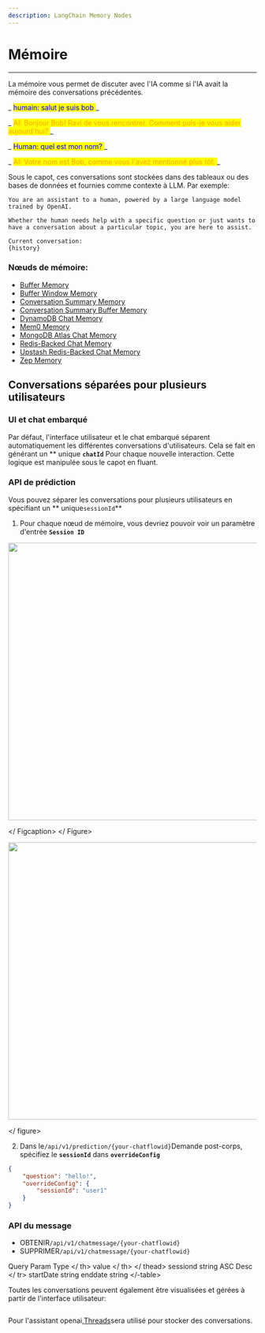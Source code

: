 ```yaml
---
description: LangChain Memory Nodes
---
```


# Mémoire

***

La mémoire vous permet de discuter avec l'IA comme si l'IA avait la mémoire des conversations précédentes.

_ <Mark Style = "Color: Blue;"> humain: salut je suis bob </mark> _

_ <Mark Style = "Color: Orange;"> AI: Bonjour Bob! Ravi de vous rencontrer. Comment puis-je vous aider aujourd'hui? </mark> _

_ <Mark Style = "Color: Blue;"> Human: quel est mon nom? </mark> _

_ <Mark Style = "Color: Orange;"> AI: Votre nom est Bob, comme vous l'avez mentionné plus tôt. </mark> _

Sous le capot, ces conversations sont stockées dans des tableaux ou des bases de données et fournies comme contexte à LLM. Par exemple:

```
You are an assistant to a human, powered by a large language model trained by OpenAI.

Whether the human needs help with a specific question or just wants to have a conversation about a particular topic, you are here to assist.

Current conversation:
{history}
```

### Nœuds de mémoire:

* [Buffer Memory](buffer-memory.md)
* [Buffer Window Memory](buffer-window-memory.md)
* [Conversation Summary Memory](conversation-summary-memory.md)
* [Conversation Summary Buffer Memory](conversation-summary-buffer-memory.md)
* [DynamoDB Chat Memory](dynamodb-chat-memory.md)
* [Mem0 Memory](mem0-memory.md)
* [MongoDB Atlas Chat Memory](mongodb-atlas-chat-memory.md)
* [Redis-Backed Chat Memory](redis-backed-chat-memory.md)
* [Upstash Redis-Backed Chat Memory](upstash-redis-backed-chat-memory.md)
* [Zep Memory](zep-memory.md)

## Conversations séparées pour plusieurs utilisateurs

### UI et chat embarqué

Par défaut, l'interface utilisateur et le chat embarqué séparent automatiquement les différentes conversations d'utilisateurs. Cela se fait en générant un ** unique **`chatId`** Pour chaque nouvelle interaction. Cette logique est manipulée sous le capot en fluant.

### API de prédiction

Vous pouvez séparer les conversations pour plusieurs utilisateurs en spécifiant un ** unique`sessionId`**

1. Pour chaque nœud de mémoire, vous devriez pouvoir voir un paramètre d'entrée **`Session ID`**

<gigne> <img src = "../../../. GitBook / Assets / Image (76) .png" alt = "" width = "563"> <Figcaption> </ Figcaption> </ Figure>

<gigne> <img src = "../../../. GitBook / Assets / Untitled (1) (1) (1) (1) (1) (1) .png" alt = "" width = "563"> <figcaption> </gigcaption> </ figure>

2. Dans le`/api/v1/prediction/{your-chatflowid}`Demande post-corps, spécifiez le **`sessionId`** dans **`overrideConfig`**

```json
{
    "question": "hello!",
    "overrideConfig": {
        "sessionId": "user1"
    }
}
```

### API du message

* OBTENIR`/api/v1/chatmessage/{your-chatflowid}`
* SUPPRIMER`/api/v1/chatmessage/{your-chatflowid}`

<ballage> <thead> <tr> <th> Query Param </th> <Th width = "192"> Type </ th> <th> value </ th> </tr> </ thead> <tbody> <tr> <td> sessiond </td> <td> string </td> <td> </td> </tr> <td> ASC Desc </td> </ tr> <tr> <td> startDate </td> <td> string </td> <td> </td> </tr> <tr> <td> enddate </td> <td> string </td> <td> </td> </tr> </tbody> </-table>

Toutes les conversations peuvent également être visualisées et gérées à partir de l'interface utilisateur:

<gigne> <img src = "../../../. GitBook / Assets / Image (78) .png" alt = ""> <Figcaption> </gigcaption> </gigne>

Pour l'assistant openai,[Threads](../agents/openai-assistant/threads.md)sera utilisé pour stocker des conversations.
